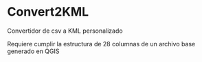 # Convert2KML
Convertidor de csv a KML personalizado

Requiere cumplir la estructura de 28 columnas de un archivo base generado en QGIS

